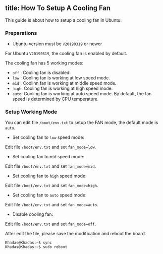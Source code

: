 title: How To Setup A Cooling Fan
---

This guide is about how to setup a cooling fan in Ubuntu.

### Preparations
* Ubuntu version must be `V20190319` or newer

For Ubuntu `V20190319`, the cooling fan is enabled by default.

The cooling fan has 5 working modes:
* `off` : Cooling fan is disabled.
* `low` : Cooling fan is working at low speed mode.
* `mid` : Coolinn fan is working at middle speed mode.
* `high`: Cooling fan is working at high speed mode.
* `auto`: Cooling fan is working at auto speed mode. By default, the fan speed is determined by CPU temperature.

### Setup Working Mode

You can edit file `/boot/env.txt` to setup the FAN mode, the default mode is `auto`.

* Set cooling fan to `low` speed mode:

Edit file `/boot/env.txt` and set `fan_mode=low`.

* Set cooling fan to `mid` speed mode:

Edit file `/boot/env.txt` and set `fan_mode=mid`.

* Set cooling fan to `high` speed mode:

Edit file `/boot/env.txt` and set `fan_mode=high`.

* Set cooling fan to `auto` speed mode:

Edit file `/boot/env.txt` and set `fan_mode=auto`.

* Disable cooling fan:

Edit file `/boot/env.txt` and set `fan_mode=off`.

After edit the file, please save the modification and reboot the board.

```
Khadas@Khadas:~$ sync
Khadas@Khadas:~$ sudo reboot
```
